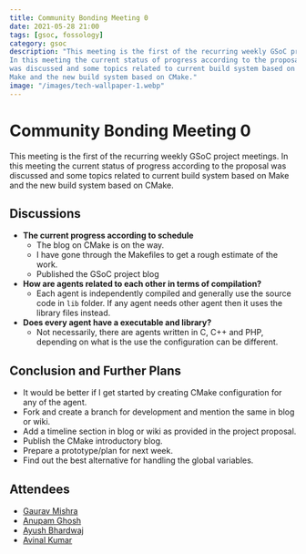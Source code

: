 ```yaml
---
title: Community Bonding Meeting 0
date: 2021-05-28 21:00
tags: [gsoc, fossology]
category: gsoc
description: "This meeting is the first of the recurring weekly GSoC project meetings.
In this meeting the current status of progress according to the proposal
was discussed and some topics related to current build system based on
Make and the new build system based on CMake."
image: "/images/tech-wallpaper-1.webp"
---
```


# Community Bonding Meeting 0

This meeting is the first of the recurring weekly GSoC project meetings. In this meeting the current status of progress according to the proposal was discussed and some topics related to current build system based on Make and the new build system based on CMake.

## Discussions

- **The current progress according to schedule**
  - The blog on CMake is on the way.
  - I have gone through the Makefiles to get a rough estimate of the
    work.
  - Published the GSoC project blog
- **How are agents related to each other in terms of compilation?**
  - Each agent is independently compiled and generally use the source
    code in `lib` folder. If any agent needs other agent then it uses
    the library files instead.
- **Does every agent have a executable and library?**
  - Not necessarily, there are agents written in C, C++ and PHP,
    depending on what is the use the configuration can be different.

## Conclusion and Further Plans

- It would be better if I get started by creating CMake configuration
  for any of the agent.
- Fork and create a branch for development and mention the same in blog
  or wiki.
- Add a timeline section in blog or wiki as provided in the project
  proposal.
- Publish the CMake introductory blog.
- Prepare a prototype/plan for next week.
- Find out the best alternative for handling the global variables.

## Attendees

- [Gaurav Mishra](https://github.com/GMishx)
- [Anupam Ghosh](https://github.com/ag4ums)
- [Ayush Bhardwaj](https://github.com/hastagAB)
- [Avinal Kumar](https://github.com/avinal)
